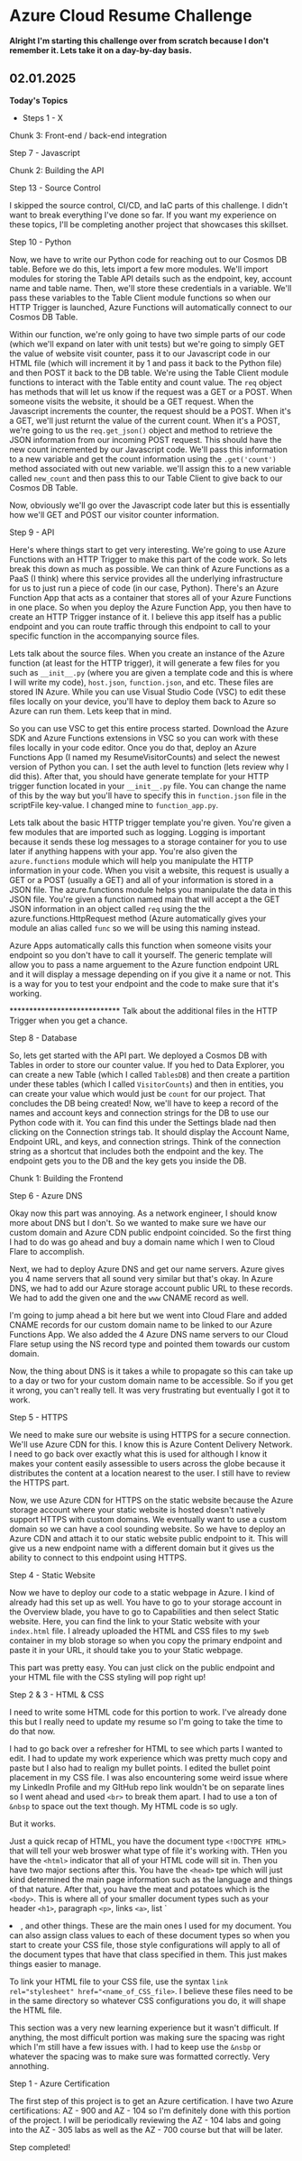 # Azure Cloud Resume Challenge

**Alright I'm starting this challenge over from scratch because I don't remember it. Lets take it on a day-by-day basis.**


## 02.01.2025

**Today's Topics**
* Steps 1 - X


Chunk 3: Front-end / back-end integration


Step 7 - Javascript 




Chunk 2: Building the API

Step 13 - Source Control

I skipped the source control, CI/CD, and IaC parts of this challenge. I didn't want to break everything I've done so far. If you want my experience on these topics, I'll be completing another project that showcases this skillset. 

Step 10 - Python

Now, we have to write our Python code for reaching out to our Cosmos DB table. Before we do this, lets import a few more modules. We'll import modules for storing the Table API details such as the endpoint, key, account name and table name. Then, we'll store these credentials in a variable. We'll pass these variables to the Table Client module functions so when our HTTP Trigger is launched, Azure Functions will automatically connect to our Cosmos DB Table. 

Within our function, we're only going to have two simple parts of our code (which we'll expand on later with unit tests) but we're going to simply GET the value of website visit counter, pass it to our Javascript code in our HTML file (which will increment it by 1 and pass it back to the Python file) and then POST it back to the DB table. We're using the Table Client module functions to interact with the Table entity and count value. The `req` object has methods that will let us know if the request was a GET or a POST. When someone visits the website, it should be a GET request. When the Javascript increments the counter, the request should be a POST. When it's a GET, we'll just returnt the value of the current count. When it's a POST, we're going to us the `req.get_json()` object and method to retrieve the JSON information from our incoming POST request. This should have the new count incremented by our Javascript code. We'll pass this information to a new variable and get the count information using the `.get('count')` method associated with out new variable. we'll assign this to a new variable called `new_count` and then pass this to our Table Client to give back to our Cosmos DB Table. 

Now, obviously we'll go over the Javascript code later but this is essentially how we'll GET and POST our visitor counter information. 

Step 9 - API

Here's where things start to get very interesting. We're going to use Azure Functions with an HTTP Trigger to make this part of the code work. So lets break this down as much as possible. We can think of Azure Functions as a PaaS (I think) where this service provides all the underlying infrastructure for us to just run a piece of code (in our case, Python). There's an Azure Function App that acts as a container that stores all of your Azure Functions in one place. So when you deploy the Azure Function App, you then have to create an HTTP Trigger instance of it. I believe this app itself has a public endpoint and you can route traffic through this endpoint to call to your specific function in the accompanying source files. 

Lets talk about the source files. When you create an instance of the Azure function (at least for the HTTP trigger), it will generate a few files for you such as `__init__.py` (where you are given a template code and this is where I will write my code), `host.json`, `function.json`, and etc. These files are stored IN Azure. While you can use Visual Studio Code (VSC) to edit these files locally on your device, you'll have to deploy them back to Azure so Azure can run them. Lets keep that in mind. 

So you can use VSC to get this entire process started. Download the Azure SDK and Azure Functions extensions in VSC so you can work with these files locally in your code editor. Once you do that, deploy an Azure Functions App (I named my ResumeVisitorCounts) and select the newest version of Python you can. I set the auth level to function (lets review why I did this). After that, you should have generate template for your HTTP trigger function located in your `__init__.py` file. You can change the name of this by the way but you'll have to specify this in `function.json` file in the scriptFile key-value. I changed mine to `function_app.py`. 

Lets talk about the basic HTTP trigger template you're given. You're given a few modules that are imported such as logging. Logging is important because it sends these log messages to a storage container for you to use later if anything happens with your app. You're also given the `azure.functions` module which will help you manipulate the HTTP information in your code. When you visit a website, this request is usually a GET or a POST (usually a GET) and all of your information is stored in a JSON file. The azure.functions module helps you manipulate the data in this JSON file. You're given a function named main that will accept a the GET JSON information in an object called `req` using the the azure.functions.HttpRequest method (Azure automatically gives your module an alias called `func` so we will be using this naming instead. 

Azure Apps automatically calls this function when someone visits your endpoint so you don't have to call it yourself. The generic template will allow you to pass a name arguement to the Azure function endpoint URL and it will display a message depending on if you give it a name or not. This is a way for you to test your endpoint and the code to make sure that it's working. 

**************************** Talk about the additional files in the HTTP Trigger when you get a chance. 

Step 8 - Database

So, lets get started with the API part. We deployed a Cosmos DB with Tables in order to store our counter value. If you hed to Data Explorer, you can create a new Table (which I called `TablesDB`) and then create a partition under these tables (which I called `VisitorCounts`) and then in entities, you can create your value which would just be `count` for our project. That concludes the DB being created! Now, we'll have to keep a record of the names and account keys and connection strings for the DB to use our Python code with it. You can find this under the Settings blade nad then clicking on the Connection strings tab. It should display the Account Name, Endpoint URL, and keys, and connection strings. Think of the connection string as a shortcut that includes both the endpoint and the key. The endpoint gets you to the DB and the key gets you inside the DB. 

Chunk 1: Building the Frontend

Step 6 - Azure DNS

Okay now this part was annoying. As a network engineer, I should know more about DNS but I don't. So we wanted to make sure we have our custom domain and Azure CDN public endpoint coincided. So the first thing I had to do was go ahead and buy a domain name which I wen to Cloud Flare to accomplish. 

Next, we had to deploy Azure DNS and get our name servers. Azure gives you 4 name servers that all sound very similar but that's okay. In Azure DNS, we had to add our Azure storage account public URL to these records. We had to add the given one and the `www` CNAME record as well. 

I'm going to jump ahead a bit here but we went into Cloud Flare and added CNAME records for our custom domain name to be linked to our Azure Functions App. We also added the 4 Azure DNS name servers to our Cloud Flare setup using the NS record type and pointed them towards our custom domain. 

Now, the thing about DNS is it takes a while to propagate so this can take up to a day or two for your custom domain name to be accessible. So if you get it wrong, you can't really tell. It was very frustrating but eventually I got it to work. 

Step 5 - HTTPS

We need to make sure our website is using HTTPS for a secure connection. We'll use Azure CDN for this. I know this is Azure Content Delivery Network. I need to go back over exactly what this is used for although I know it makes your content easily assessible to users across the globe because it distributes the content at a location nearest to the user. I still have to review the HTTPS part. 

Now, we use Azure CDN for HTTPS on the static website because the Azure storage account where your static website is hosted doesn't natively support HTTPS with custom domains. We eventually want to use a custom domain so we can have a cool sounding website. So we have to deploy an Azure CDN and attach it to our static website public endpoint to it. This will give us a new endpoint name with a different domain but it gives us the ability to connect to this endpoint using HTTPS. 



Step 4 - Static Website

Now we have to deploy our code to a static webpage in Azure. I kind of already had this set up as well. You have to go to your storage account in the Overview blade, you have to go to Capabilities and then select Static website. Here, you can find the link to your Static website with your `index.html` file. I already uploaded the HTML and CSS files to my `$web` container in my blob storage so when you copy the primary endpoint and paste it in your URL, it should take you to your Static webpage. 

This part was pretty easy. You can just click on the public endpoint and your HTML file with the CSS styling will pop right up! 

Step 2 & 3 - HTML & CSS

I need to write some HTML code for this portion to work. I've already done this but I really need to update my resume so I'm going to take the time to do that now. 

I had to go back over a refresher for HTML to see which parts I wanted to edit. I had to update my work experience which was pretty much copy and paste but I also had to realign my bullet points. I edited the bullet point placement in my CSS file. I was also encountering some weird issue where my LinkedIn Profile and my GItHub repo link wouldn't be on separate lines so I went ahead and used `<br>` to break them apart. I had to use a ton of `&nbsp` to space out the text though. My HTML code is so ugly. 

But it works. 

Just a quick recap of HTML, you have the document type `<!DOCTYPE HTML>` that will tell your web broswer what type of file it's working with. THen you have the `<html>` indicator that all of your HTML code will sit in. Then you have two major sections after this. You have the `<head>` tpe which will just kind determined the main page information such as the language and things of that nature. After that, you have the meat and potatoes which is the `<body>`. This is where all of your smaller document types such as your header `<h1>`, paragraph `<p>`, links `<a>`, list `<li>, and other things. These are the main ones I used for my document. You can also assign class values to each of these document types so when you start to create your CSS file, those style configurations will apply to all of the document types that have that class specified in them. This just makes things easier to manage. 

To link your HTML file to your CSS file, use the syntax `link rel="stylesheet" href="<name_of_CSS_file>`. I believe these files need to be in the same directory so whatever CSS configurations you do, it will shape the HTML file. 

This section was a very new learning experience but it wasn't difficult. If anything, the most difficult portion was making sure the spacing was right which I'm still have a few issues with. I had to keep use the `&nsbp` or whatever the spacing was to make sure was formatted correctly. Very annothing. 




Step 1 - Azure Certification

The first step of this project is to get an Azure certification. I have two Azure certifications: AZ - 900 and AZ - 104 so I'm definitely done with this portion of the project. I will be periodically reviewing the AZ - 104 labs and going into the AZ - 305 labs as well as the AZ - 700 course but that will be later. 

Step completed!
